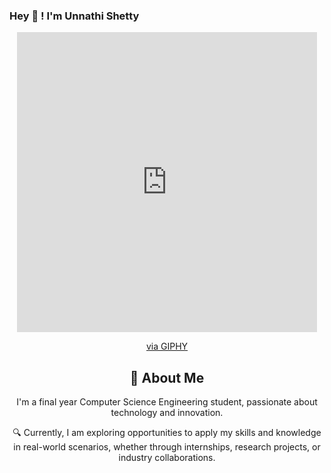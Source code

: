 ### Hey 👋 ! I'm Unnathi Shetty

<div align="center">
  <iframe src="https://giphy.com/embed/eg4q8ka6zQuQ2qgKwe" width="480" height="480" frameBorder="0" class="giphy-embed" allowFullScreen></iframe><p><a href="https://giphy.com/stickers/css-html-indonesiasiapkerja-eg4q8ka6zQuQ2qgKwe">via GIPHY</a></p>
    <h2>🚀 About Me</h2>
    <p>I'm a final year Computer Science Engineering student, passionate about technology and innovation.</p>
    <p>🔍 Currently, I am exploring opportunities to apply my skills and knowledge in real-world scenarios, whether through internships, research projects, or         industry collaborations.</p>
</div>


<!--
**unnathishetty/unnathishetty** is a ✨ _special_ ✨ repository because its `README.md` (this file) appears on your GitHub profile.

Here are some ideas to get you started:

- 🔭 I’m currently working on ...
- 🌱 I’m currently learning ...
- 👯 I’m looking to collaborate on ...
- 🤔 I’m looking for help with ...
- 💬 Ask me about ...
- 📫 How to reach me: ...
- 😄 Pronouns: ...
- ⚡ Fun fact: ...
-->

